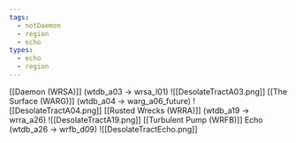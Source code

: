 ```yaml
---
tags:
  - notDaemon
  - region
  - echo
types:
  - echo
  - region
---
```

[[Daemon (WRSA)]] (wtdb_a03 -> wrsa_l01)
![[DesolateTractA03.png]]
[[The Surface (WARG)]] (wtdb_a04 -> warg_a06_future)
![[DesolateTractA04.png]]
[[Rusted Wrecks (WRRA)]] (wtdb_a19 -> wrra_a26)
![[DesolateTractA19.png]]
[[Turbulent Pump (WRFB)]] Echo (wtdb_a26 -> wrfb_d09)
![[DesolateTractEcho.png]]